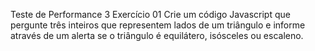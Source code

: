 Teste de Performance 3
Exercício 01
Crie um código Javascript que pergunte três inteiros que representem lados de um triângulo e informe através de um alerta se o triângulo é equilátero, isósceles ou escaleno.